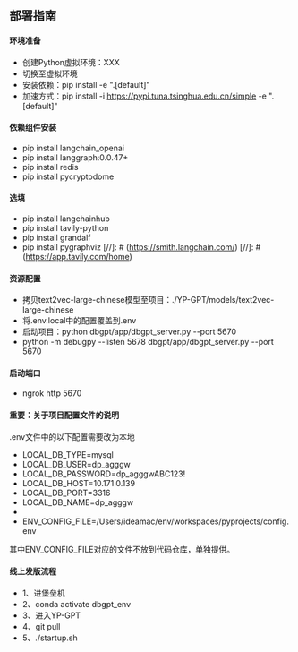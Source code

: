 ## 部署指南



#### 环境准备
* 创建Python虚拟环境：XXX
* 切换至虚拟环境
* 安装依赖：pip install -e ".[default]"
* 加速方式：pip install -i https://pypi.tuna.tsinghua.edu.cn/simple -e ".[default]"


#### 依赖组件安装
* pip install langchain_openai
* pip install langgraph:0.0.47+
* pip install redis
* pip install pycryptodome


#### 选填
* pip install langchainhub
* pip install tavily-python
* pip install grandalf
* pip install pygraphviz
[//]: # (https://smith.langchain.com/)
[//]: # (https://app.tavily.com/home)


#### 资源配置
* 拷贝text2vec-large-chinese模型至项目：./YP-GPT/models/text2vec-large-chinese
* 将.env.local中的配置覆盖到.env
* 启动项目：python dbgpt/app/dbgpt_server.py --port 5670
* python -m debugpy --listen 5678 dbgpt/app/dbgpt_server.py --port 5670

#### 启动端口
* ngrok http 5670


#### 重要：关于项目配置文件的说明
.env文件中的以下配置需要改为本地
* LOCAL_DB_TYPE=mysql
* LOCAL_DB_USER=dp_agggw
* LOCAL_DB_PASSWORD=dp_agggwABC123!
* LOCAL_DB_HOST=10.171.0.139
* LOCAL_DB_PORT=3316
* LOCAL_DB_NAME=dp_agggw
* 
* ENV_CONFIG_FILE=/Users/ideamac/env/workspaces/pyprojects/config.env

其中ENV_CONFIG_FILE对应的文件不放到代码仓库，单独提供。

#### 线上发版流程
* 1、进堡垒机
* 2、conda activate dbgpt_env
* 3、进入YP-GPT
* 4、git pull
* 5、./startup.sh
